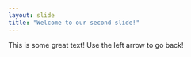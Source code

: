 ```yaml
---
layout: slide
title: "Welcome to our second slide!"
---
```

This is some great text!
Use the left arrow to go back!
